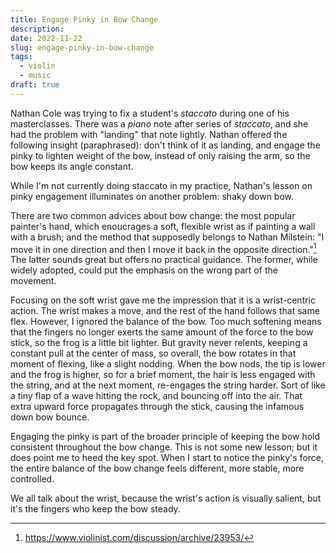 ```yaml
---
title: Engage Pinky in Bow Change
description: 
date: 2022-11-22
slug: engage-pinky-in-bow-change
tags:
  - violin
  - music
draft: true
---
```


Nathan Cole was trying to fix a student's _staccato_ during one of his masterclasses. There was a _piano_ note after series of _staccato_, and she had the problem with "landing" that note lightly. Nathan offered the following insight (paraphrased): don't think of it as landing, and engage the pinky to lighten weight of the bow, instead of only raising the arm, so the bow keeps its angle constant. 

While I'm not currently doing staccato in my practice, Nathan's lesson on pinky engagement illuminates on another problem: shaky down bow.

There are two common advices about bow change: the most popular painter's hand, which enoucrages a soft, flexible wrist as if painting a wall with a brush; and the method that supposedly belongs to Nathan Milstein: "I move it in one direction and then I move it back in the opposite direction."[^1] The latter sounds great but offers no practical guidance. The former, while widely adopted, could put the emphasis on the wrong part of the movement.

Focusing on the soft wrist gave me the impression that it is a wrist-centric action. The wrist makes a move, and the rest of the hand follows that same flex. However, I ignored the balance of the bow. Too much softening means that the fingers no longer exerts the same amount of the force to the bow stick, so the frog is a little bit lighter. But gravity never relents, keeping a constant pull at the center of mass, so overall, the bow rotates in that moment of flexing, like a slight nodding. When the bow nods, the tip is lower and the frog is higher, so for a brief moment, the hair is less engaged with the string, and at the next moment, re-engages the string harder. Sort of like a tiny flap of a wave hitting the rock, and bouncing off into the air. That extra upward force propagates through the stick, causing the infamous down bow bounce.

Engaging the pinky is part of the broader principle of keeping the bow hold consistent throughout the bow change. This is not some new lesson; but it does point me to heed the key spot. When I start to notice the pinky's force, the entire balance of the bow change feels different, more stable, more controlled. 

We all talk about the wrist, because the wrist's action is visually salient, but it's the fingers who keep the bow steady.

[^1]: https://www.violinist.com/discussion/archive/23953/
